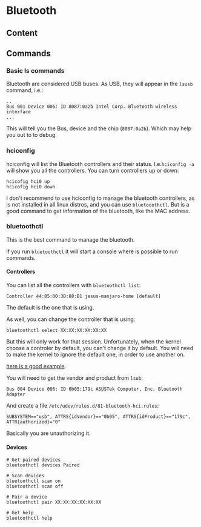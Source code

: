 # Bluetooth

## Content


## Commands

### Basic ls commands

Bluetooth are considered USB buses. As USB, they will appear in the `lsusb` command, i.e.:

```
..
Bus 001 Device 006: ID 8087:0a2b Intel Corp. Bluetooth wireless interface
...
```

This will tell you the Bus, device and the chip (`8087:0a2b`). Which may help you out to to debug.

### hciconfig

hciconfig will list the Bluetooth controllers and their status. I.e.`hciconfig -a` will show you all the controllers.
You can turn controllers up or down:

```
hcicofig hci0 up
hcicofig hci0 down
```

I don't recommend to use hciconfig to manage the bluetooth controllers, as is not installed in all linux distros, and you can use `bluetooothctl`. But is a good command to get information of the bluetooth, like the MAC address.


### bluetoothctl
This is the best command to manage the bluetooth.


if you run `bluetoothctl` it will start a console where is possible to run commands.

#### Controllers
You can list all the controllers with `bluetoothctl list`:

```
Controller 44:85:00:3D:88:B1 jesus-manjaro-home [default]
```

The default is the one that is using.

As well, you can change the controller that is using:

```
bluetoothctl select XX:XX:XX:XX:XX:XX
```

But this will only work for that session. Unfortunately, when the kernel choose a controler by default, you can't change it by default.
You will need to make the kernel to ignore the default one, in order to use another on.

[here is a good example](https://unix.stackexchange.com/questions/314373/permanently-disable-built-in-bluetooth-and-use-usb).

You will need to get the vendor and product from `lsub`:

```
Bus 004 Device 006: ID 0b05:179c ASUSTek Computer, Inc. Bluetooth Adapter
```

And create a file `/etc/udev/rules.d/81-bluetooth-hci.rules`:

```
SUBSYSTEM=="usb", ATTRS{idVendor}=="0b05", ATTRS{idProduct}=="179c", ATTR{authorized}="0"
```

Basically you are unauthorizing it.

#### Devices

```
# Get paired devices
bluetoothctl devices Paired
```


```
# Scan devices
bluetoothctl scan on
bluetoothctl scan off
```

```
# Pair a device
bluetoothctl pair XX:XX:XX:XX:XX:XX
```

```
# Get help
bluetoothctl help
```

